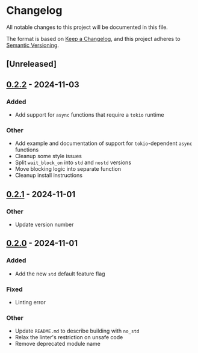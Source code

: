 # Changelog

All notable changes to this project will be documented in this file.

The format is based on [Keep a Changelog](https://keepachangelog.com/en/1.0.0/),
and this project adheres to [Semantic Versioning](https://semver.org/spec/v2.0.0.html).

## [Unreleased]

## [0.2.2](https://github.com/FlippingBinaryLLC/wait-rs/compare/v0.2.1...v0.2.2) - 2024-11-03

### Added

- Add support for `async` functions that require a `tokio` runtime

### Other

- Add example and documentation of support for `tokio`-dependent `async` functions
- Cleanup some style issues
- Split `wait_block_on` into `std` and `nostd` versions
- Move blocking logic into separate function
- Cleanup install instructions

## [0.2.1](https://github.com/FlippingBinaryLLC/wait-rs/compare/v0.2.0...v0.2.1) - 2024-11-01

### Other

- Update version number

## [0.2.0](https://github.com/FlippingBinaryLLC/wait-rs/compare/v0.1.1...v0.2.0) - 2024-11-01

### Added

- Add the new `std` default feature flag

### Fixed

- Linting error

### Other

- Update `README.md` to describe building with `no_std`
- Relax the linter's restriction on unsafe code
- Remove deprecated module name

